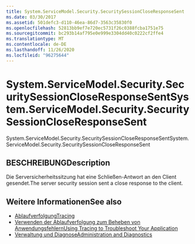 ```yaml
---
title: System.ServiceModel.Security.SecuritySessionCloseResponseSent
ms.date: 03/30/2017
ms.assetid: 501defc3-d110-46ea-86d7-3563c35830f0
ms.openlocfilehash: 52813bb9ef7e720ec5731f26c0388fcba1751e75
ms.sourcegitcommit: bc293b14af795e0e999e3304dd40c0222cf2ffe4
ms.translationtype: MT
ms.contentlocale: de-DE
ms.lasthandoff: 11/26/2020
ms.locfileid: "96275644"
---
```

# <a name="systemservicemodelsecuritysecuritysessioncloseresponsesent"></a><span data-ttu-id="de7a0-102">System.ServiceModel.Security.SecuritySessionCloseResponseSent</span><span class="sxs-lookup"><span data-stu-id="de7a0-102">System.ServiceModel.Security.SecuritySessionCloseResponseSent</span></span>

<span data-ttu-id="de7a0-103">System.ServiceModel.Security.SecuritySessionCloseResponseSent</span><span class="sxs-lookup"><span data-stu-id="de7a0-103">System.ServiceModel.Security.SecuritySessionCloseResponseSent</span></span>  
  
## <a name="description"></a><span data-ttu-id="de7a0-104">BESCHREIBUNG</span><span class="sxs-lookup"><span data-stu-id="de7a0-104">Description</span></span>  

 <span data-ttu-id="de7a0-105">Die Serversicherheitssitzung hat eine Schließen-Antwort an den Client gesendet.</span><span class="sxs-lookup"><span data-stu-id="de7a0-105">The server security session sent a close response to the client.</span></span>  
  
## <a name="see-also"></a><span data-ttu-id="de7a0-106">Weitere Informationen</span><span class="sxs-lookup"><span data-stu-id="de7a0-106">See also</span></span>

- [<span data-ttu-id="de7a0-107">Ablaufverfolgung</span><span class="sxs-lookup"><span data-stu-id="de7a0-107">Tracing</span></span>](index.md)
- [<span data-ttu-id="de7a0-108">Verwenden der Ablaufverfolgung zum Beheben von Anwendungsfehlern</span><span class="sxs-lookup"><span data-stu-id="de7a0-108">Using Tracing to Troubleshoot Your Application</span></span>](using-tracing-to-troubleshoot-your-application.md)
- [<span data-ttu-id="de7a0-109">Verwaltung und Diagnose</span><span class="sxs-lookup"><span data-stu-id="de7a0-109">Administration and Diagnostics</span></span>](../index.md)
